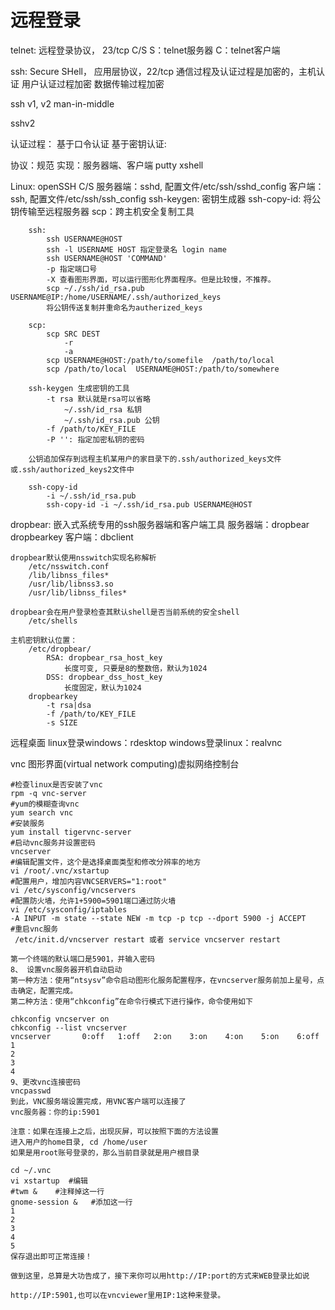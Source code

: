 # 远程登录

telnet: 远程登录协议， 23/tcp
	C/S
	S：telnet服务器
	C：telnet客户端
	
ssh: Secure SHell， 应用层协议，22/tcp	
	通信过程及认证过程是加密的，主机认证
	用户认证过程加密
	数据传输过程加密

ssh v1, v2
 man-in-middle	
 
sshv2

认证过程：
	基于口令认证
	基于密钥认证:
	
协议：规范
实现：服务器端、客户端 putty xshell

Linux: openSSH
	C/S
		服务器端：sshd, 配置文件/etc/ssh/sshd_config
		客户端：ssh, 配置文件/etc/ssh/ssh_config
			ssh-keygen: 密钥生成器
			ssh-copy-id: 将公钥传输至远程服务器
			scp：跨主机安全复制工具
				
			
		ssh: 
			ssh USERNAME@HOST
			ssh -l USERNAME HOST 指定登录名 login name
			ssh USERNAME@HOST 'COMMAND'
			-p 指定端口号
			-X 查看图形界面，可以运行图形化界面程序。但是比较慢，不推荐。
			scp ~/./ssh/id_rsa.pub USERNAME@IP:/home/USERNAME/.ssh/authorized_keys 
			将公钥传送复制并重命名为autherized_keys
			
		scp: 
			scp SRC DEST
				-r
				-a
			scp USERNAME@HOST:/path/to/somefile  /path/to/local
			scp /path/to/local  USERNAME@HOST:/path/to/somewhere
			
		ssh-keygen 生成密钥的工具
			-t rsa 默认就是rsa可以省略
				~/.ssh/id_rsa 私钥
				~/.ssh/id_rsa.pub 公钥
			-f /path/to/KEY_FILE
			-P '': 指定加密私钥的密码
		
		公钥追加保存到远程主机某用户的家目录下的.ssh/authorized_keys文件或.ssh/authorized_keys2文件中

		ssh-copy-id
			-i ~/.ssh/id_rsa.pub
			ssh-copy-id -i ~/.ssh/id_rsa.pub USERNAME@HOST
			
dropbear: 嵌入式系统专用的ssh服务器端和客户端工具
	服务器端：dropbear
			  dropbearkey
	客户端：dbclient
		   
	dropbear默认使用nsswitch实现名称解析
		/etc/nsswitch.conf
		/lib/libnss_files*
		/usr/lib/libnss3.so
		/usr/lib/libnss_files*
		
	dropbear会在用户登录检查其默认shell是否当前系统的安全shell
		/etc/shells
		
	主机密钥默认位置：
		/etc/dropbear/
			RSA: dropbear_rsa_host_key
				长度可变, 只要是8的整数倍，默认为1024
			DSS: dropbear_dss_host_key
				长度固定，默认为1024
		dropbearkey
			-t rsa|dsa 
			-f /path/to/KEY_FILE
			-s SIZE

远程桌面
linux登录windows：rdesktop
windows登录linux：realvnc

vnc 图形界面(virtual network computing)虚拟网络控制台 

```shell
#检查linux是否安装了vnc
rpm -q vnc-server 
#yum的模糊查询vnc
yum search vnc 
#安装服务
yum install tigervnc-server
#启动vnc服务并设置密码
vncserver
#编辑配置文件，这个是选择桌面类型和修改分辨率的地方
vi /root/.vnc/xstartup
#配置用户，增加内容VNCSERVERS="1:root"
vi /etc/sysconfig/vncservers
#配置防火墙，允许1+5900=5901端口通过防火墙
vi /etc/sysconfig/iptables
-A INPUT -m state --state NEW -m tcp -p tcp --dport 5900 -j ACCEPT
#重启vnc服务
 /etc/init.d/vncserver restart 或者 service vncserver restart

第一个终端的默认端口是5901，并输入密码
8、 设置vnc服务器开机自动启动 
第一种方法：使用“ntsysv”命令启动图形化服务配置程序，在vncserver服务前加上星号，点击确定，配置完成。 
第二种方法：使用“chkconfig”在命令行模式下进行操作，命令使用如下

chkconfig vncserver on
chkconfig --list vncserver
vncserver       0:off   1:off   2:on    3:on    4:on    5:on    6:off
1
2
3
4
9、更改vnc连接密码 
vncpasswd 
到此，VNC服务端设置完成，用VNC客户端可以连接了 
vnc服务器：你的ip:5901

注意：如果在连接上之后，出现灰屏，可以按照下面的方法设置 
进入用户的home目录, cd /home/user 
如果是用root账号登录的，那么当前目录就是用户根目录

cd ~/.vnc
vi xstartup  #编辑
#twm &    #注释掉这一行
gnome-session &   #添加这一行
1
2
3
4
5
保存退出即可正常连接！

做到这里，总算是大功告成了，接下来你可以用http://IP:port的方式来WEB登录比如说

http://IP:5901,也可以在vncviewer里用IP:1这种来登录。